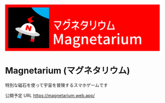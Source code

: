 ![image](https://github.com/rubydog-jp/magnetarium/blob/main/docs/assets/images/magnetarium-header.png?raw=true)

# Magnetarium (マグネタリウム)

特別な磁石を使って宇宙を冒険するスマホゲームです

公開予定 URL
https://magnetarium.web.app/
